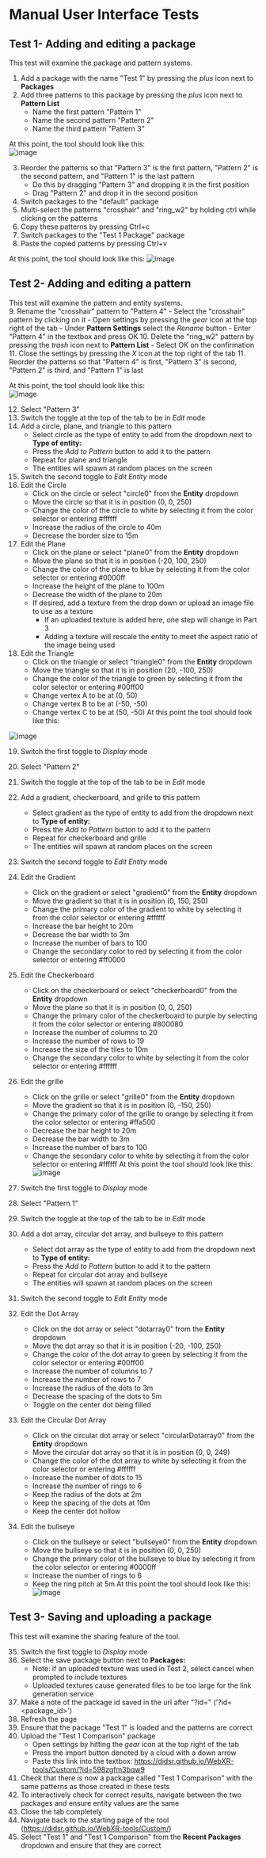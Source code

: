 # Manual User Interface Tests #

## Test 1- Adding and editing a package
This test will examine the package and pattern systems.  
   1. Add a package with the name "Test 1" by pressing the *plus* icon next to **Packages**
   2. Add three patterns to this package by pressing the *plus* icon next to **Pattern List**
      - Name the first pattern "Pattern 1"
      - Name the second pattern "Pattern 2"
      - Name the third pattern "Pattern 3"

   At this point, the tool should look like this:  
   ![image](../Images/test1_1.PNG)

   3. Reorder the patterns so that "Pattern 3" is the first pattern, "Pattern 2" is the second pattern, and "Pattern 1" is the last pattern
      - Do this by dragging "Pattern 3" and dropping it in the first position
      - Drag "Pattern 2" and drop it in the second position
   4. Switch packages to the "default" package
   5. Multi-select the patterns "crosshair" and "ring_w2" by holding ctrl while clicking on the patterns
   6. Copy these patterns by pressing Ctrl+c
   7. Switch packages to the "Test 1 Package" package
   8. Paste the copied patterns by pressing Ctrl+v

   At this point, the tool should look like this:
   ![image](../Images/test1_2.PNG)

## Test 2- Adding and editing a pattern
This test will examine the pattern and entity systems.  
   9. Rename the "crosshair" pattern to "Pattern 4"
       - Select the "crosshair" pattern by clicking on it
       - Open settings by pressing the *gear* icon at the top right of the tab
       - Under **Pattern Settings** select the *Rename* button
       - Enter "Pattern 4" in the textbox and press OK
   10. Delete the "ring_w2" pattern by pressing the *trash* icon next to **Pattern List**
       - Select OK on the confirmation
   11. Close the settings by pressing the *X* icon at the top right of the tab
   11. Reorder the patterns so that "Pattern 4" is first, "Pattern 3" is second, "Pattern 2" is third, and "Pattern 1" is last

   At this point, the tool should look like this:   
   ![image](../Images/test1_3.PNG)

   12. Select "Pattern 3"
   13. Switch the toggle at the top of the tab to be in *Edit* mode
   14. Add a circle, plane, and triangle to this pattern
       - Select circle as the type of entity to add from the dropdown next to **Type of entity:**
       - Press the *Add to Pattern* button to add it to the pattern
       - Repeat for plane and triangle
       - The entities will spawn at random places on the screen
   15. Switch the second toggle to *Edit Entity* mode
   16. Edit the Circle
       - Click on the circle or select "circle0" from the **Entity** dropdown
       - Move the circle so that it is in position (0, 0, 250)
       - Change the color of the circle to white by selecting it from the color selector or entering #ffffff
       - Increase the radius of the circle to 40m
       - Decrease the border size to 15m
   17. Edit the Plane
       - Click on the plane or select "plane0" from the **Entity** dropdown
       - Move the plane so that it is in position (-20, 100, 250)
       - Change the color of the plane to blue by selecting it from the color selector or entering #0000ff
       - Increase the height of the plane to 100m
       - Decrease the width of the plane to 20m
       - If desired, add a texture from the drop down or upload an image file to use as a texture
          - If an uploaded texture is added here, one step will change in Part 3
          - Adding a texture will rescale the entity to meet the aspect ratio of the image being used
   18. Edit the Triangle
       - Click on the triangle or select "triangle0" from the **Entity** dropdown
       - Move the triangle so that it is in position (20, -100, 250)
       - Change the color of the triangle to green by selecting it from the color selector or entering #00ff00
       - Change vertex A to be at (0, 50)
       - Change vertex B to be at (-50, -50)
       - Change vertex C to be at (50, -50)
   At this point the tool should look like this:

   ![image](../Images/test2_1.PNG)

   19. Switch the first toggle to *Display* mode
   20. Select "Pattern 2"
   21. Switch the toggle at the top of the tab to be in *Edit* mode
   22. Add a gradient, checkerboard, and grille to this pattern
       - Select gradient as the type of entity to add from the dropdown next to **Type of entity:**
       - Press the *Add to Pattern* button to add it to the pattern
       - Repeat for checkerboard and grille
       - The entities will spawn at random places on the screen
   23. Switch the second toggle to *Edit Entity* mode
   24. Edit the Gradient
       - Click on the gradient or select "gradient0" from the **Entity** dropdown
       - Move the gradient so that it is in position (0, 150, 250)
       - Change the primary color of the gradient to white by selecting it from the color selector or entering #ffffff
       - Increase the bar height to 20m
       - Decrease the bar width to 3m
       - Increase the number of bars to 100
       - Change the secondary color to red by selecting it from the color selector or entering #ff0000
   25. Edit the Checkerboard
       - Click on the checkerboard or select "checkerboard0" from the **Entity** dropdown
       - Move the plane so that it is in position (0, 0, 250)
       - Change the primary color of the checkerboard to purple by selecting it from the color selector or entering #800080
       - Increase the number of columns to 20
       - Increase the number of rows to 19
       - Increase the size of the tiles to 10m
       - Change the secondary color to white by selecting it from the color selector or entering #ffffff
   26. Edit the grille
       - Click on the grille or select "grille0" from the **Entity** dropdown
       - Move the gradient so that it is in position (0, -150, 250)
       - Change the primary color of the grille to orange by selecting it from the color selector or entering #ffa500
       - Decrease the bar height to 20m
       - Decrease the bar width to 3m
       - Increase the number of bars to 100
       - Change the secondary color to white by selecting it from the color selector or entering #ffffff
   At this point the tool should look like this:
![image](../Images/test2_2.PNG)

   27. Switch the first toggle to *Display* mode
   28. Select "Pattern 1"
   29. Switch the toggle at the top of the tab to be in *Edit* mode
   30. Add a dot array, circular dot array, and bullseye to this pattern
       - Select dot array as the type of entity to add from the dropdown next to **Type of entity:**
       - Press the *Add to Pattern* button to add it to the pattern
       - Repeat for circular dot array and bullseye
       - The entities will spawn at random places on the screen
   31. Switch the second toggle to *Edit Entity* mode
   32. Edit the Dot Array
       - Click on the dot array or select "dotarray0" from the **Entity** dropdown
       - Move the dot array so that it is in position (-20, -100, 250)
       - Change the color of the dot array to green by selecting it from the color selector or entering #00ff00
       - Increase the number of columns to 7
       - Increase the number of rows to 7
       - Increase the radius of the dots to 3m
       - Decrease the spacing of the dots to 5m
       - Toggle on the center dot being filled
   33. Edit the Circular Dot Array
       - Click on the circular dot array or select "circularDotarray0" from the **Entity** dropdown
       - Move the circular dot array so that it is in position (0, 0, 249)
       - Change the color of the dot array to white by selecting it from the color selector or entering #ffffff
       - Increase the number of dots to 15
       - Increase the number of rings to 6
       - Keep the radius of the dots at 2m
       - Keep the spacing of the dots at 10m
       - Keep the center dot hollow
   34. Edit the bullseye
       - Click on the bullseye or select "bullseye0" from the **Entity** dropdown
       - Move the bullseye so that it is in position (0, 0, 250)
       - Change the primary color of the bullseye to blue by selecting it from the color selector or entering #0000ff
       - Increase the number of rings to 6
       - Keep the ring pitch at 5m
At this point the tool should look like this:
![image](../Images/test2_3.PNG)

## Test 3- Saving and uploading a package
This test will examine the sharing feature of the tool.

   35. Switch the first toggle to *Display* mode
   36. Select the save package button next to **Packages:**
       - Note: if an uploaded texture was used in Test 2, select cancel when prompted to include textures
       - Uploaded textures cause generated files to be too large for the link generation service
   37. Make a note of the package id saved in the url after "?id=" ('?id=<package_id>')
   38. Refresh the page
   39. Ensure that the package "Test 1" is loaded and the patterns are correct
   40. Upload the "Test 1 Comparison" package
       - Open settings by hitting the *gear* icon at the top right of the tab
       - Press the import button denoted by a cloud with a down arrow
       - Paste this link into the textbox: https://didsr.github.io/WebXR-tools/Custom/?id=598zgfm3bqw9
   41. Check that there is now a package called "Test 1 Comparison" with the same patterns as those created in these tests
   42. To interactively check for correct results, navigate between the two packages and ensure entity values are the same
   43. Close the tab completely
   44. Navigate back to the starting page of the tool (https://didsr.github.io/WebXR-tools/Custom/)
   45. Select "Test 1" and "Test 1 Comparison" from the **Recent Packages** dropdown and ensure that they are correct

